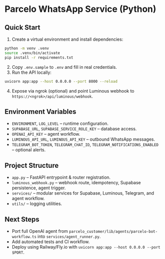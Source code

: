 # Parcelo WhatsApp Service (Python)

## Quick Start

1. Create a virtual environment and install dependencies:
```bash
python -m venv .venv
source .venv/bin/activate
pip install -r requirements.txt
```
2. Copy `.env.sample` to `.env` and fill in real credentials.
3. Run the API locally:
```bash
uvicorn app:app --host 0.0.0.0 --port 8000 --reload
```
4. Expose via ngrok (optional) and point Luminous webhook to `https://<ngrok>/api/luminous/webhook`.

## Environment Variables

- `ENVIRONMENT`, `LOG_LEVEL` – runtime configuration.
- `SUPABASE_URL`, `SUPABASE_SERVICE_ROLE_KEY` – database access.
- `OPENAI_API_KEY` – agent workflow.
- `LUMINOUS_API_URL`, `LUMINOUS_API_KEY` – outbound WhatsApp messages.
- `TELEGRAM_BOT_TOKEN`, `TELEGRAM_CHAT_ID`, `TELEGRAM_NOTIFICATIONS_ENABLED` – optional alerts.

## Project Structure

- `app.py` – FastAPI entrypoint & router registration.
- `luminous_webhook.py` – webhook route, idempotency, Supabase persistence, agent trigger.
- `services/` – modular services for Supabase, Luminous, Telegram, and agent workflow.
- `utils/` – logging utilities.

## Next Steps

- Port full OpenAI agent from `parcelo_customer/lib/agents/parcelo-bot-workflow.ts` into `services/agent_runner.py`.
- Add automated tests and CI workflow.
- Deploy using Railway/Fly.io with `uvicorn app:app --host 0.0.0.0 --port $PORT`.
